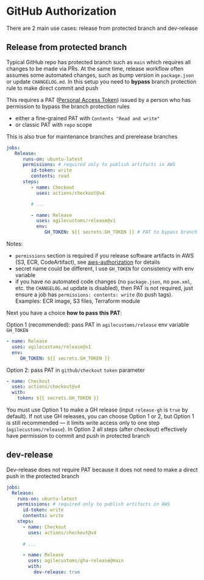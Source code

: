 # GitHub Authorization

There are 2 main use cases: release from protected branch and dev-release

## Release from protected branch

Typical GitHub repo has protected branch such as `main` which requires all changes to be made via PRs.
At the same time, release workflow often assumes some automated changes, such as bump version in `package.json` or update `CHANGELOG.md`.
In this setup you need to **bypass** branch protection rule to make direct commit and push

This requires a PAT ([Personal Access Token](https://docs.github.com/en/authentication/keeping-your-account-and-data-secure/managing-your-personal-access-tokens)) issued by a person who has permission to bypass the branch protection rules
- either a fine-grained PAT with `Contents "Read and write"`
- or classic PAT with `repo` scope

This is also true for maintenance branches and prerelease branches

```yaml
jobs:
   Release:
      runs-on: ubuntu-latest
      permissions: # required only to publish artifacts in AWS
         id-token: write
         contents: read
      steps:
         - name: Checkout
           uses: actions/checkout@v4

         # ...

         - name: Release
           uses: agilecustoms/release@v1
           env:
              GH_TOKEN: ${{ secrets.GH_TOKEN }} # PAT to bypass branch protection (from repo/org secret GH_TOKEN)
```

Notes:
- `permissions` section is required if you release software artifacts in AWS (S3, ECR, CodeArtifact), see [aws-authorization](./aws-authorization.md) for details
- secret name could be different, I use `GH_TOKEN` for consistency with env variable
- if you have no automated code changes (no `package.json`, no `pom.xml`, etc. the `CHANGELOG.md` update is disabled),
then PAT is not required, just ensure a job has `permissions: contents: write` (to push tags).
Examples: ECR image, S3 files, Terraform module

Next you have a choice **how to pass this PAT**:

Option 1 (recommended): pass PAT in `agilecustoms/release` env variable `GH_TOKEN`
```yaml
- name: Release
  uses: agilecustoms/release@v1
  env:
     GH_TOKEN: ${{ secrets.GH_TOKEN }}
```

Option 2: pass PAT in `github/checkout` `token` parameter
```yaml
- name: Checkout
  uses: actions/checkout@v4
  with:
    token: ${{ secrets.GH_TOKEN }}
```

You must use Option 1 to make a GH release (input `release-gh` is `true` by default).
If not use GH releases, you can choose Option 1 or 2, but Option 1 is still recommended —
it limits write access only to one step (`agilecustoms/release`).
In Option 2 all steps (after checkout) effectively have permission to commit and push in protected branch

## dev-release

Dev-release does not require PAT because it does not need to make a direct push in the protected branch

```yaml
jobs:
  Release:
    runs-on: ubuntu-latest
    permissions: # required only to publish artifacts in AWS
      id-token: write
      contents: write
    steps:
      - name: Checkout
        uses: actions/checkout@v4
        
      # ...

      - name: Release
        uses: agilecustoms/gha-release@main
        with:
          dev-release: true
```
